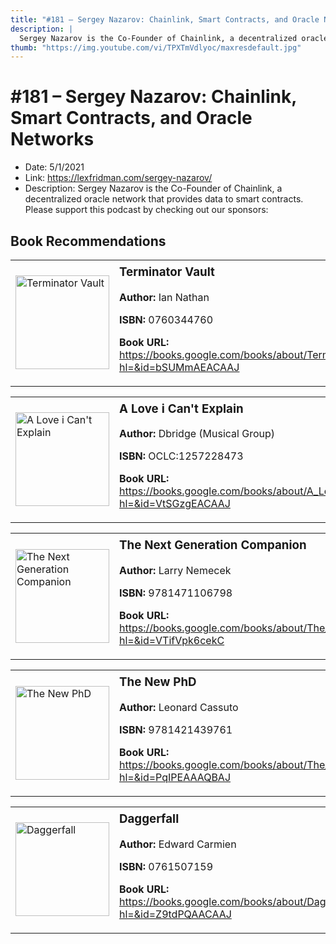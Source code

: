 ```yaml
---
title: "#181 – Sergey Nazarov: Chainlink, Smart Contracts, and Oracle Networks"
description: |
  Sergey Nazarov is the Co-Founder of Chainlink, a decentralized oracle network that provides data to smart contracts. Please support this podcast by checking out our sponsors:"
thumb: "https://img.youtube.com/vi/TPXTmVdlyoc/maxresdefault.jpg"
---
```


# #181 – Sergey Nazarov: Chainlink, Smart Contracts, and Oracle Networks

  - Date: 5/1/2021
  - Link: https://lexfridman.com/sergey-nazarov/
  - Description: Sergey Nazarov is the Co-Founder of Chainlink, a decentralized oracle network that provides data to smart contracts. Please support this podcast by checking out our sponsors:

## Book Recommendations

<table style="border: none;"><tr style="border: none;"><td style="border: none;"><img src="https://books.google.com/books/content?id=bSUMmAEACAAJ&printsec=frontcover&img=1&zoom=1&source=gbs_api" alt="Terminator Vault" width="150" style="vertical-align: top;"></td><td style="border: none; vertical-align: top;"><h3 style='margin-top: 5'>Terminator Vault</h3><p><strong>Author:</strong> Ian Nathan</p><p><strong>ISBN:</strong> 0760344760</p><p><strong>Book URL:</strong> <a href="https://books.google.com/books/about/Terminator_Vault.html?hl=&id=bSUMmAEACAAJ">https://books.google.com/books/about/Terminator_Vault.html?hl=&id=bSUMmAEACAAJ</a></p></td></tr></table>
<table style="border: none;"><tr style="border: none;"><td style="border: none;"><img src="None" alt="A Love i Can't Explain" width="150" style="vertical-align: top;"></td><td style="border: none; vertical-align: top;"><h3 style='margin-top: 5'>A Love i Can't Explain</h3><p><strong>Author:</strong> Dbridge (Musical Group)</p><p><strong>ISBN:</strong> OCLC:1257228473</p><p><strong>Book URL:</strong> <a href="https://books.google.com/books/about/A_Love_i_Can_t_Explain.html?hl=&id=VtSGzgEACAAJ">https://books.google.com/books/about/A_Love_i_Can_t_Explain.html?hl=&id=VtSGzgEACAAJ</a></p></td></tr></table>
<table style="border: none;"><tr style="border: none;"><td style="border: none;"><img src="https://books.google.com/books/content?id=VTifVpk6cekC&printsec=frontcover&img=1&zoom=1&edge=curl&source=gbs_api" alt="The Next Generation Companion" width="150" style="vertical-align: top;"></td><td style="border: none; vertical-align: top;"><h3 style='margin-top: 5'>The Next Generation Companion</h3><p><strong>Author:</strong> Larry Nemecek</p><p><strong>ISBN:</strong> 9781471106798</p><p><strong>Book URL:</strong> <a href="https://books.google.com/books/about/The_Next_Generation_Companion.html?hl=&id=VTifVpk6cekC">https://books.google.com/books/about/The_Next_Generation_Companion.html?hl=&id=VTifVpk6cekC</a></p></td></tr></table>
<table style="border: none;"><tr style="border: none;"><td style="border: none;"><img src="https://books.google.com/books/content?id=PqIPEAAAQBAJ&printsec=frontcover&img=1&zoom=1&edge=curl&source=gbs_api" alt="The New PhD" width="150" style="vertical-align: top;"></td><td style="border: none; vertical-align: top;"><h3 style='margin-top: 5'>The New PhD</h3><p><strong>Author:</strong> Leonard Cassuto</p><p><strong>ISBN:</strong> 9781421439761</p><p><strong>Book URL:</strong> <a href="https://books.google.com/books/about/The_New_PhD.html?hl=&id=PqIPEAAAQBAJ">https://books.google.com/books/about/The_New_PhD.html?hl=&id=PqIPEAAAQBAJ</a></p></td></tr></table>
<table style="border: none;"><tr style="border: none;"><td style="border: none;"><img src="https://books.google.com/books/content?id=Z9tdPQAACAAJ&printsec=frontcover&img=1&zoom=1&source=gbs_api" alt="Daggerfall" width="150" style="vertical-align: top;"></td><td style="border: none; vertical-align: top;"><h3 style='margin-top: 5'>Daggerfall</h3><p><strong>Author:</strong> Edward Carmien</p><p><strong>ISBN:</strong> 0761507159</p><p><strong>Book URL:</strong> <a href="https://books.google.com/books/about/Daggerfall.html?hl=&id=Z9tdPQAACAAJ">https://books.google.com/books/about/Daggerfall.html?hl=&id=Z9tdPQAACAAJ</a></p></td></tr></table>
